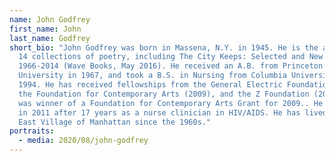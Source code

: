 ```yaml
---
name: John Godfrey
first_name: John
last_name: Godfrey
short_bio: "John Godfrey was born in Massena, N.Y. in 1945. He is the author of
  14 collections of poetry, including The City Keeps: Selected and New Poems
  1966-2014 (Wave Books, May 2016). He received an A.B. from Princeton
  University in 1967, and took a B.S. in Nursing from Columbia University in
  1994. He has received fellowships from the General Electric Foundation (1984),
  the Foundation for Contemporary Arts (2009), and the Z Foundation (2013), and
  was winner of a Foundation for Contemporary Arts Grant for 2009.. He retired
  in 2011 after 17 years as a nurse clinician in HIV/AIDS. He has lived in the
  East Village of Manhattan since the 1960s."
portraits:
  - media: 2020/08/john-godfrey
---
```

